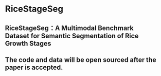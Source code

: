 # RiceStageSeg
## RiceStageSeg：A Multimodal Benchmark Dataset for Semantic Segmentation of Rice Growth Stages
## The code and data will be open sourced after the paper is accepted.

